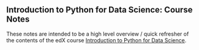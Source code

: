 ## Introduction to Python for Data Science: Course Notes

These notes are intended to be a high level overview / quick refresher of the contents of the edX course 
[Introduction to Python for Data Science](https://www.edx.org/course/introduction-python-data-science-microsoft-dat208x).

<!--
* Lecture 1: [Introduction to Computation](Lecture_Notes/Lecture_01.md)

-->
